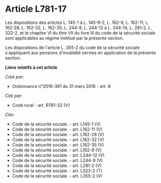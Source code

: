 # Article L781-17

Les dispositions des articles L. 145-1 à L. 145-9-2, L. 162-9, L. 162-11, L. 162-28, L. 162-32, L. 162-35, L. 244-9, L.
244-12 à L. 244-14, L. 281-2, L. 322-2, et le chapitre VI du titre VII du livre III du code de la sécurité sociale sont
applicables au régime institué par la présente section. 

Les dispositions de l'article L. 355-2 du code de la sécurité sociale s'appliquent aux pensions d'invalidité servies en
application de la présente section.

**Liens relatifs à cet article**

_Créé par_:

  - Ordonnance n°2016-391 du 31 mars 2016 - art. 9

_Cité par_:

  - Code rural - art. R781-32 (V)

_Cite_:

  - Code de la sécurité sociale. - art. L145-1 (V)
  - Code de la sécurité sociale. - art. L162-11 (V)
  - Code de la sécurité sociale. - art. L162-28 (V)
  - Code de la sécurité sociale. - art. L162-32 (V)
  - Code de la sécurité sociale. - art. L162-35 (V)
  - Code de la sécurité sociale. - art. L162-9 (V)
  - Code de la sécurité sociale. - art. L244-12 (V)
  - Code de la sécurité sociale. - art. L244-9 (V)
  - Code de la sécurité sociale. - art. L281-2 (V)
  - Code de la sécurité sociale. - art. L322-2 (T)
  - Code de la sécurité sociale. - art. L355-2 (V)
